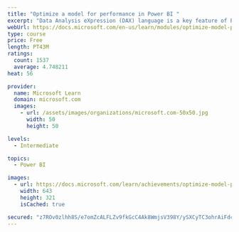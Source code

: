 ```yaml
---
title: "Optimize a model for performance in Power BI "
excerpt: "Data Analysis eXpression (DAX) language is a key feature of Power BI. It is used to create calculated columns, calculated tables, and measures. In this module, you will learn how to use DAX to solve typical analytics problems. You will learn about one of the most popular DAX functions, CALCULATE, and how it can override the default behavior of Power BI."
webUrl: https://docs.microsoft.com/en-us/learn/modules/optimize-model-power-bi/
type: course
price: Free
length: PT43M
ratings:
  count: 1537
  average: 4.748211
heat: 56

provider:
  name: Microsoft Learn
  domain: microsoft.com
  images:
    - url: /assets/images/organizations/microsoft.com-50x50.jpg
      width: 50
      height: 50

levels:
  - Intermediate

topics:
  - Power BI

images:
  - url: https://docs.microsoft.com/learn/achievements/optimize-model-power-bi-social.png
    width: 643
    height: 321
    isCached: true

secured: "z7ROv0zlhh8S/e7omZcALFLZv9fkGcC4Ak8WmjsV398Y/ySXCyTC3ohrAiFdcCeGqB01g9rr6buVIaD6g1Fv50ThQRZX7DUX1a/B796Y6qYok2H5uIXGP8xLkxT3vlLjqo7BWJA8mkVFVhGsKkDXtQcgzq3LG/hzuRVD59yV/UPKxaYpu16DPmea+HOp7FSvcSMYPI3AWu1VCPxSmcMab0iT4+rj7wvJjKQViaqxDeNYrG6X7rr8x9T0B6+KdssPYJZQNkdSqSta65L/tgDD7CJyHPSRrD2fybn4/nnRer59IWMuaEoueZAh566zHA8Dd5UQuoH8nGvHRO+JYxCHHHN6UH2iU0wSn+ZlNpLqH/O+W6I4bZ1BEHgy9IFj1ARcf3cp5bq8BQ5aZKwBXrqy4WYt399EU1lpqHRx9ZG4jy4=;yRBv7Xd9ro2E5gFpCceyvw=="
---
```


